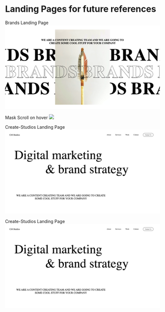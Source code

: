 # Landing Pages for future references

Brands Landing Page
<img src="/img/img1.png" />

Mask Scroll on hover
<img src="../img/img2.png" />

Create-Studios Landing Page
<img src="./img/img3.png" />

Create-Studios Landing Page
<img src="img3.png" />
